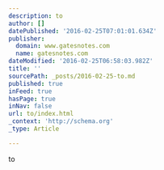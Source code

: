 ```yaml
---
description: to
author: []
datePublished: '2016-02-25T07:01:01.634Z'
publisher:
  domain: www.gatesnotes.com
  name: gatesnotes.com
dateModified: '2016-02-25T06:58:03.982Z'
title: ''
sourcePath: _posts/2016-02-25-to.md
published: true
inFeed: true
hasPage: true
inNav: false
url: to/index.html
_context: 'http://schema.org'
_type: Article

---
```

to